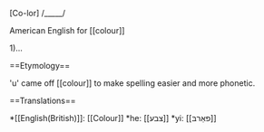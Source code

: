 [Co-lor] /_____/

American English for [[colour]]

1)...

==Etymology==

'u' came off [[colour]] to make spelling easier and more phonetic.

==Translations==

*[[English(British)]]: [[Colour]]
*he: [[צבע]]
*yi: [[פאַרבּ]]